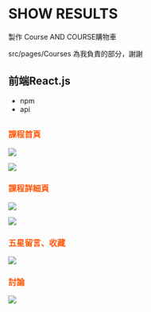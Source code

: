 # SHOW RESULTS
製作 Course AND COURSE購物車   

src/pages/Courses 為我負責的部分，謝謝  
 
## 前端React.js
* npm
* api
##
### <font color=#FF5809>課程首頁</font>

![](https://i.imgur.com/JyqwdEW.jpg)

![](https://i.imgur.com/7JdawVW.png)


### <font color=#FF5809>課程詳細頁</font>
![](https://i.imgur.com/K0zYV2B.png)


![](https://i.imgur.com/IuGJlvg.png)

### <font color=#FF5809>五星留言、收藏</font>
![](https://i.imgur.com/Klym7Re.png)

### <font color=#FF5809>討論</font>
![](https://i.imgur.com/utnwrD0.png)
